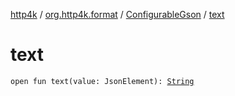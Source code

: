 [http4k](../../index.md) / [org.http4k.format](../index.md) / [ConfigurableGson](index.md) / [text](./text.md)

# text

`open fun text(value: JsonElement): `[`String`](https://kotlinlang.org/api/latest/jvm/stdlib/kotlin/-string/index.html)